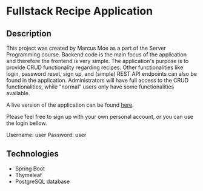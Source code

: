# Fullstack Recipe Application

## Description
This project was created by Marcus Moe as a part of the Server Programming course.
Backend code is the main focus of the application and therefore the frontend is very simple. The application's purpose is to provide CRUD functionality regarding recipes. Other functionalities like login, password reset, sign up, and (simple) REST API endpoints can also be found in the application. Administrators will have full access to the CRUD functionalities, while "normal" users only have some functionalities available. 

A live version of the application can be found [here](https://marcusrecipeproject.herokuapp.com/login).

Please feel free to sign up with your own personal account, or you can use the login bellow. 

Username: user 
Password: user

## Technologies
* Spring Boot
* Thymeleaf
* PostgreSQL database
